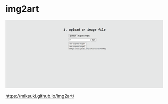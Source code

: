 # img2art

![image](https://github.com/MikSuki/img2art/blob/master/tutorial.gif)

https://miksuki.github.io/img2art/
